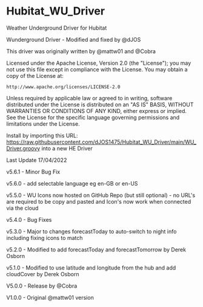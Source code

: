 # Hubitat_WU_Driver
Weather Underground Driver for Hubitat

Wunderground Driver - Modified and fixed by @dJOS

This driver was originally written by @mattw01 and @Cobra

Licensed under the Apache License, Version 2.0 (the "License"); you may not use this file except
in compliance with the License. You may obtain a copy of the License at:

    http://www.apache.org/licenses/LICENSE-2.0

Unless required by applicable law or agreed to in writing, software distributed under the License is distributed
on an "AS IS" BASIS, WITHOUT WARRANTIES OR CONDITIONS OF ANY KIND, either express or implied. See the License
for the specific language governing permissions and limitations under the License.

Install by importing this URL: https://raw.githubusercontent.com/dJOS1475/Hubitat_WU_Driver/main/WU_Driver.groovy into a new HE Driver


Last Update 17/04/2022


v5.6.1 - Minor Bug Fix 

v5.6.0 - add selectable language eg en-GB or en-US 

v5.5.0 - WU Icons now hosted on GitHub Repo (but still optional) - no URL's are required to be copy and pasted and Icon's now work when connected via the cloud
 
v5.4.0 - Bug Fixes

v5.3.0 - Major to changes forecastToday to auto-switch to night info including fixing icons to match

v5.2.0 - Modified to add forecastToday and forecastTomorrow by Derek Osborn

v5.1.0 - Modified to use latitude and longitude from the hub and add cloudCover by Derek Osborn

V5.0.0 - Release by @Cobra

V1.0.0 - Original @mattw01 version


